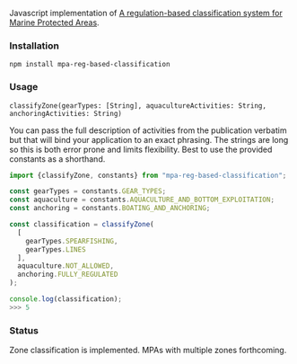 Javascript implementation of [A regulation-based classification system for Marine Protected Areas](https://doi.org/10.1016/j.marpol.2016.06.021).

### Installation

`npm install mpa-reg-based-classification`

### Usage

`classifyZone(gearTypes: [String], aquacultureActivities: String, anchoringActivities: String)`

You can pass the full description of activities from the publication verbatim
but that will bind your application to an exact phrasing. The strings are long
so this is both error prone and limits flexibility. Best to use the provided
constants as a shorthand.

```javascript
import {classifyZone, constants} from "mpa-reg-based-classification";

const gearTypes = constants.GEAR_TYPES;
const aquaculture = constants.AQUACULTURE_AND_BOTTOM_EXPLOITATION;
const anchoring = constants.BOATING_AND_ANCHORING;

const classification = classifyZone(
  [
    gearTypes.SPEARFISHING,
    gearTypes.LINES
  ],
  aquaculture.NOT_ALLOWED,
  anchoring.FULLY_REGULATED
);

console.log(classification);
>>> 5
```


### Status

Zone classification is implemented. MPAs with multiple zones forthcoming.
